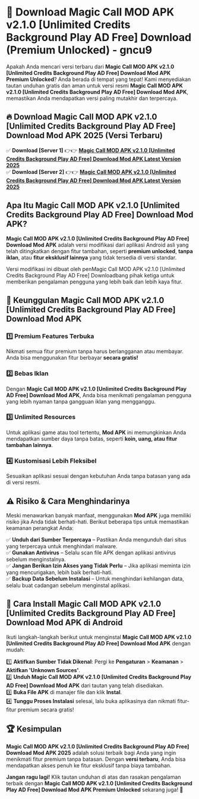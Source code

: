# 🎯 Download Magic Call MOD APK v2.1.0 [Unlimited Credits Background Play AD Free] Download (Premium Unlocked) -  gncu9

Apakah Anda mencari versi terbaru dari **Magic Call MOD APK v2.1.0 [Unlimited Credits Background Play AD Free] Download Mod APK Premium Unlocked**? Anda berada di tempat yang tepat! Kami menyediakan tautan unduhan gratis dan aman untuk versi resmi **Magic Call MOD APK v2.1.0 [Unlimited Credits Background Play AD Free] Download Mod APK**, memastikan Anda mendapatkan versi paling mutakhir dan terpercaya.

## 🔥 Download Magic Call MOD APK v2.1.0 [Unlimited Credits Background Play AD Free] Download Mod APK 2025 (Versi Terbaru)

✅ **Download [Server 1]** 👉👉 [**Magic Call MOD APK v2.1.0 [Unlimited Credits Background Play AD Free] Download Mod APK Latest Version 2025**](https://momento.my/?title=Magic_Call_MOD_APK_v2.1.0_[Unlimited_Credits_Background_Play_AD_Free]_Download)  
✅ **Download [Server 2]** 👉👉 [**Magic Call MOD APK v2.1.0 [Unlimited Credits Background Play AD Free] Download Mod APK Latest Version 2025**](https://momento.my/?title=Magic_Call_MOD_APK_v2.1.0_[Unlimited_Credits_Background_Play_AD_Free]_Download)  

## Apa Itu Magic Call MOD APK v2.1.0 [Unlimited Credits Background Play AD Free] Download Mod APK?

**Magic Call MOD APK v2.1.0 [Unlimited Credits Background Play AD Free] Download Mod APK** adalah versi modifikasi dari aplikasi Android asli yang telah ditingkatkan dengan fitur tambahan, seperti **premium unlocked**, **tanpa iklan**, atau **fitur eksklusif lainnya** yang tidak tersedia di versi standar.

Versi modifikasi ini dibuat oleh penMagic Call MOD APK v2.1.0 [Unlimited Credits Background Play AD Free] Downloadbang pihak ketiga untuk memberikan pengalaman pengguna yang lebih baik dan lebih kaya fitur.

## 🎯 Keunggulan Magic Call MOD APK v2.1.0 [Unlimited Credits Background Play AD Free] Download Mod APK

### 1️⃣ Premium Features Terbuka
Nikmati semua fitur premium tanpa harus berlangganan atau membayar. Anda bisa menggunakan fitur berbayar **secara gratis!**

### 2️⃣ Bebas Iklan
Dengan **Magic Call MOD APK v2.1.0 [Unlimited Credits Background Play AD Free] Download Mod APK**, Anda bisa menikmati pengalaman pengguna yang lebih nyaman tanpa gangguan iklan yang mengganggu.

### 3️⃣ Unlimited Resources
Untuk aplikasi game atau tool tertentu, **Mod APK** ini memungkinkan Anda mendapatkan sumber daya tanpa batas, seperti **koin, uang, atau fitur tambahan lainnya**.

### 4️⃣ Kustomisasi Lebih Fleksibel
Sesuaikan aplikasi sesuai dengan kebutuhan Anda tanpa batasan yang ada di versi resmi.

## ⚠️ Risiko & Cara Menghindarinya

Meski menawarkan banyak manfaat, menggunakan **Mod APK** juga memiliki risiko jika Anda tidak berhati-hati. Berikut beberapa tips untuk memastikan keamanan perangkat Anda:

✅ **Unduh dari Sumber Terpercaya** – Pastikan Anda mengunduh dari situs yang terpercaya untuk menghindari malware.  
✅ **Gunakan Antivirus** – Selalu scan file APK dengan aplikasi antivirus sebelum menginstalnya.  
✅ **Jangan Berikan Izin Akses yang Tidak Perlu** – Jika aplikasi meminta izin yang mencurigakan, lebih baik berhati-hati.  
✅ **Backup Data Sebelum Instalasi** – Untuk menghindari kehilangan data, selalu buat cadangan sebelum menginstal aplikasi.

## 📌 Cara Install Magic Call MOD APK v2.1.0 [Unlimited Credits Background Play AD Free] Download Mod APK di Android

Ikuti langkah-langkah berikut untuk menginstal **Magic Call MOD APK v2.1.0 [Unlimited Credits Background Play AD Free] Download Mod APK** dengan mudah:

1️⃣ **Aktifkan Sumber Tidak Dikenal**: Pergi ke **Pengaturan** > **Keamanan** > **Aktifkan 'Unknown Sources'**.  
2️⃣ **Unduh Magic Call MOD APK v2.1.0 [Unlimited Credits Background Play AD Free] Download Mod APK** dari tautan yang telah disediakan.  
3️⃣ **Buka File APK** di manajer file dan klik **Instal**.  
4️⃣ **Tunggu Proses Instalasi** selesai, lalu buka aplikasinya dan nikmati fitur-fitur premium secara gratis!

## 🏆 Kesimpulan

**Magic Call MOD APK v2.1.0 [Unlimited Credits Background Play AD Free] Download Mod APK 2025** adalah solusi terbaik bagi Anda yang ingin menikmati fitur premium tanpa batasan. Dengan **versi terbaru**, Anda bisa mendapatkan akses penuh ke fitur eksklusif tanpa biaya tambahan.

**Jangan ragu lagi!** Klik tautan unduhan di atas dan rasakan pengalaman terbaik dengan **Magic Call MOD APK v2.1.0 [Unlimited Credits Background Play AD Free] Download Mod APK Premium Unlocked** sekarang juga! 🚀
